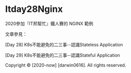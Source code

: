 # Itday28Nginx
2020參加『IT邦幫忙』鐵人賽的 NGINX 範例

文章參見：

[Day 28] K8s不能避免的二三事--認識Stateless Application

[Day 29] K8s不能避免的二三事--認識Stateful Application

Copyright © [2020-now] [darwin0616]. All rights reserved.
